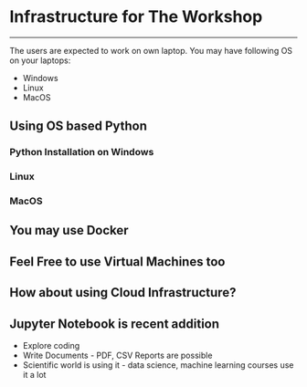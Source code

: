 # Infrastructure for The Workshop
---
The users are expected to work on own laptop. You may have following OS on your laptops: 

* Windows 
* Linux 
* MacOS 

## Using OS based Python 


### Python Installation on Windows 

### Linux 

### MacOS 


## You may use Docker 

## Feel Free to use Virtual Machines too

## How about using Cloud Infrastructure? 

## Jupyter Notebook is recent addition
* Explore coding 
* Write Documents - PDF, CSV Reports are possible
* Scientific world is using it - data science, machine learning courses use it a lot


